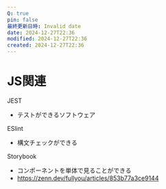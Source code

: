 ```yaml
---
Q: true
pin: false
最終更新日時: Invalid date
date: 2024-12-27T22:36
modified: 2024-12-27T22:36
created: 2024-12-27T22:36
---
```

# JS関連

JEST

- テストができるソフトウェア

ESlint

- 構文チェックができる

Storybook

- コンポーネントを単体で見ることができる  
- https://zenn.dev/fullyou/articles/853b77a3ce9144